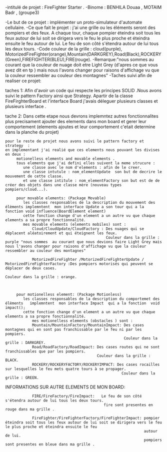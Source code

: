 -intitulé de projet : FireFighter Starter .
-Binome : BENHILA Douaa , MOTAIM Badr , (groupe3)

-Le but de ce projet : implémenter un proto-simulateur d'automate cellulaire.
-Ce que fait le projet : j'ai une grille ou  les éléments seront des pompiers et des feux. A chaque tour, chaque pompier éteindra soit tous les feux autour de lui soit se dirigera vers le feu le plus proche et éteindra ensuite le feu
autour de lui. Le feu de son côté s'étendra autour de lui tous les deux tours. 
-Code couleur de la grille : cloud(purple), MotorizedFireFighter(orange),Mountain(DARKGREY),Road(Black),ROCKERY(Green),FIREFIGHTER(BLEU),FIRE(rouge).
-Remarque:"nous sommes  au courant que la couleur de nuage doit etre  Light Grey (d'apres ce que vous avez dit en tp ) mais nous l'avons changer pour raisons d'affichage vu que la couleur ressembler au couleur des montagnes"
-Taches suivi afin de realiser ce projet:

taches 1:
    Afin d'avoir un code qui respecte les principes  SOLID .Nous avons suivi le pattern Factory ainsi que Strategy.
    Apartir de   la classe FireFirghterBoard et l'interface Board j'avais déleguer plusieurs classes et plusieurs interface .
    

tache 2:
    Dans cette etape nous devrons implemntez autres fonctionnalites plus precisament ajouter des elements dans mon board et gerer leur comportement (elements ajoutes et leur comportement c'etait determine dans la planche du projet)

    pour le reste de projet nous avons suivi le pattern factory et strategy  :
    en implementant j'ai realié que ces elements nous pouvant les divises en deux :
         motionelless elements and movable elements .
         tous elements que j'ai defini elles suivent la meme strucure :
            une classe avec le nom d'elements : afin de le creer.
            une classe intutule : nom_elementUpdate  son but de decrire le mouvement de cette classe.
            et une classe intitule : nom_elementFactory son but est de de  créer des objets dans une classe mère (nouveau types pompiers/cloud...).

         pour movable elements: (Package Movable)
            les classes responsables de la description du mouvement des élèments implemntent  mon interface Update a son tour qui a la fonction void influence(BoardElement element)
            cette fonction change d'un element a un autre vu que chaque elements a sa propre fonctionnalité.
            mes movable elements (elements mobiles) sont :
                Cloud/CloudUpdate/CloudFactory : Des nuages qui se déplacent aléatoirement et qui éteignent les feux.
                                                 Couleur dans la grille : purple "nous sommes  au courant que nous devions faire Light Grey mais nous l'avons changer pour raisons d'affichage vu que la couleur ressembler au couleur des montagnes"

                MotorizedFireFighter /MotorizedFireFighterUpdate / MotorizedFireFighterFactory :Des pompiers motorisés qui peuvent se déplacer de deux cases.
                                                                                                Couleur dans la grille : orange.



         pour motionelless element: (Package Motionless) 
            les classes responsables de la description du comportemet des élèments   implemntent  mon interface Impact  qui a la fonction  void impact();
            cette fonction change d'un element a un autre vu que chaque elements a sa propre fonctionnalité.
                mes motionelless elements (obstacles ) sont :
                Mountain/MountainFactory/MountainImpact: Des cases montagnes qui en sont pas franchissable par le feu ni par les pompiers.
                                                         Couleur dans la grille : DARKGREY.
                Road/RoadFactory/RoadImpact: Des cases routes qui ne sont franchissables que par les pompiers.
                                             Couleur dans la grille : BLACK.
                ROCKERY/ROCKERYFACTORY/ROCKERYIMPACT: Des cases rocailles sur lesquelles le feu mets quatre tours à se propager.
                                                        Couleur dans la grille : GREEN.


INFORMATIONS SUR AUTRE ELEMENTS DE MON BOARD:

                FIRE/FireFactory/FireImpact:   Le feu de son côté s'étendra autour de lui tous les deux tours.
                                                fire sont presentes en rouge dans ma grille .

                FireFighter/FireFighterFactory/FireFighterImpact: pompier éteindra soit tous les feux autour de lui soit se dirigera vers le feu le plus proche et éteindra ensuite le feu
                                                                  autour de lui.
                                                                  pompiers sont presentes en bleue dans ma grille .


